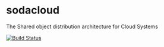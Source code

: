 sodacloud
=========

The Shared object distribution architecture for Cloud Systems

[![Build Status](https://buildhive.cloudbees.com/job/VT-Magnum-Research/job/sodacloud/badge/icon)](https://buildhive.cloudbees.com/job/VT-Magnum-Research/job/sodacloud/)
